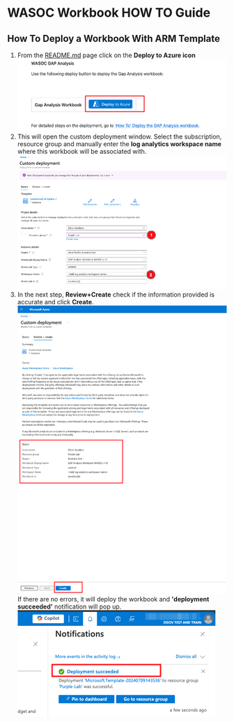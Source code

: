 # WASOC Workbook HOW TO Guide

## How To Deploy a Workbook With ARM Template

1. From the [README.md](/utilities/tools/Gap-Analysis/README.md) page click on the **Deploy to Azure icon**
![Deploy Gap Analysis to Azure](/utilities/screenshots/wrkbk-deploy.png)
2. This will open the custom deployment window. Select the subscription, resource group and manually enter the **log analytics workspace name** where this workbook will be associated with.
![Custom deployment](/utilities/screenshots/wrkbk-deploy2.png)
3. In the next step, **Review+Create** check if the information provided is accurate and click **Create**.
![Custom deployment](/utilities/screenshots/wrkbk-deploy3.png)
If there are no errors, it will deploy the workbook and **'deployment succeeded'** notification will pop up.
![Custom deployment](/utilities/screenshots/wrkbk-deploy4.png)
